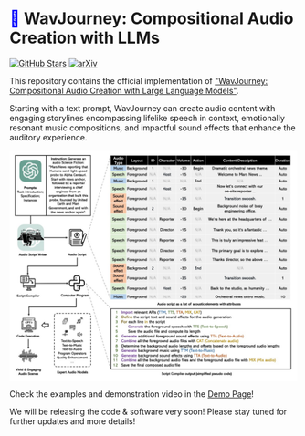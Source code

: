 # <span style="color: blue;">🎵</span> WavJourney: Compositional Audio Creation with LLMs
[![GitHub Stars](https://img.shields.io/github/stars/Audio-AGI/WavJourney?style=social)](https://github.com/Audio-AGI/WavJourney/) [![arXiv](https://img.shields.io/badge/arXiv-Paper-<COLOR>.svg)]()


This repository contains the official implementation of ["WavJourney: Compositional Audio Creation with Large Language Models"](https://audio-agi.github.io/WavJourney_demopage/).

Starting with a text prompt, WavJourney can create audio content with engaging storylines encompassing lifelike speech in context, emotionally resonant music compositions, and impactful sound effects that enhance the auditory experience.  

<p align="center">
  <img align="middle" width="800" src="assets/WavJourney.png"/>
</p>

Check the examples and demonstration video in the [Demo Page](https://audio-agi.github.io/WavJourney_demopage/)!

We will be releasing the code & software very soon! Please stay tuned for further updates and more details!
